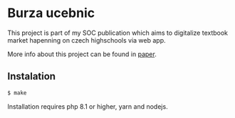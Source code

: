 # Burza ucebnic

This project is part of my SOC publication which aims to digitalize textbook market hapenning on czech highschools via web app.

More info about this project can be found in [paper](https://drive.google.com/file/d/1C2qaYZN-6t3q1xU-A2tvjIzx2YB0Ung4/view?usp=sharing).

## Instalation

```sh
$ make
```

Installation requires php 8.1 or higher, yarn and nodejs.
